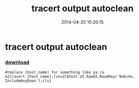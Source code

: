 ﻿---
pid:            5095
poster:         greg zakharov
title:          tracert output autoclean
date:           2014-04-20 15:20:15
format:         posh
parent:         0
parent:         0

---

# tracert output autoclean

### [download](5095.ps1)



```posh
#replace [host_name] for something like ya.ru
&{tracert [host_name];[void]$host.UI.RawUI.ReadKey('NoEcho, IncludeKeyDown');cls}
```
